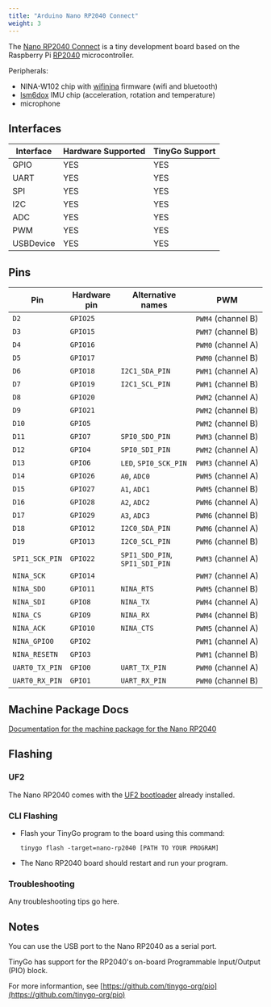 ```yaml
---
title: "Arduino Nano RP2040 Connect"
weight: 3
---
```


The [Nano RP2040 Connect](https://store.arduino.cc/nano-rp2040-connect) is a tiny development board based on the Raspberry Pi [RP2040](https://datasheets.raspberrypi.org/rp2040/rp2040-datasheet.pdf) microcontroller. 

Peripherals: 
- NINA-W102 chip with [wifinina](https://github.com/tinygo-org/drivers/tree/release/wifinina) firmware (wifi and bluetooth)
- [lsm6dox](https://github.com/tinygo-org/drivers/tree/release/lsm6dox) IMU chip (acceleration, rotation and temperature)
- microphone

## Interfaces

| Interface | Hardware Supported | TinyGo Support |
| --------- | ------------- | ----- |
| GPIO      | YES | YES |
| UART      | YES | YES |
| SPI       | YES | YES |
| I2C       | YES | YES |
| ADC       | YES | YES |
| PWM       | YES | YES |
| USBDevice | YES | YES |

## Pins

| Pin               | Hardware pin | Alternative names | PWM                  |
| ----------------- | ------------ | ----------------- | -------------------- |
| `D2`              | `GPIO25`     |                   | `PWM4` (channel B)   |
| `D3`              | `GPIO15`     |                   | `PWM7` (channel B)   |
| `D4`              | `GPIO16`     |                   | `PWM0` (channel A)   |
| `D5`              | `GPIO17`     |                   | `PWM0` (channel B)   |
| `D6`              | `GPIO18`     | `I2C1_SDA_PIN`    | `PWM1` (channel A)   |
| `D7`              | `GPIO19`     | `I2C1_SCL_PIN`    | `PWM1` (channel B)   |
| `D8`              | `GPIO20`     |                   | `PWM2` (channel A)   |
| `D9`              | `GPIO21`     |                   | `PWM2` (channel B)   |
| `D10`             | `GPIO5`      |                   | `PWM2` (channel B)   |
| `D11`             | `GPIO7`      | `SPI0_SDO_PIN`    | `PWM3` (channel B)   |
| `D12`             | `GPIO4`      | `SPI0_SDI_PIN`    | `PWM2` (channel A)   |
| `D13`             | `GPIO6`      | `LED`, `SPI0_SCK_PIN` | `PWM3` (channel A)   |
| `D14`             | `GPIO26`     | `A0`, `ADC0`      | `PWM5` (channel A)   |
| `D15`             | `GPIO27`     | `A1`, `ADC1`      | `PWM5` (channel B)   |
| `D16`             | `GPIO28`     | `A2`, `ADC2`      | `PWM6` (channel A)   |
| `D17`             | `GPIO29`     | `A3`, `ADC3`      | `PWM6` (channel B)   |
| `D18`             | `GPIO12`     | `I2C0_SDA_PIN`    | `PWM6` (channel A)   |
| `D19`             | `GPIO13`     | `I2C0_SCL_PIN`    | `PWM6` (channel B)   |
| `SPI1_SCK_PIN`    | `GPIO22`     | `SPI1_SDO_PIN`, `SPI1_SDI_PIN` | `PWM3` (channel A)   |
| `NINA_SCK`        | `GPIO14`     |                   | `PWM7` (channel A)   |
| `NINA_SDO`        | `GPIO11`     | `NINA_RTS`        | `PWM5` (channel B)   |
| `NINA_SDI`        | `GPIO8`      | `NINA_TX`         | `PWM4` (channel A)   |
| `NINA_CS`         | `GPIO9`      | `NINA_RX`         | `PWM4` (channel B)   |
| `NINA_ACK`        | `GPIO10`     | `NINA_CTS`        | `PWM5` (channel A)   |
| `NINA_GPIO0`      | `GPIO2`      |                   | `PWM1` (channel A)   |
| `NINA_RESETN`     | `GPIO3`      |                   | `PWM1` (channel B)   |
| `UART0_TX_PIN`    | `GPIO0`      | `UART_TX_PIN`     | `PWM0` (channel A)   |
| `UART0_RX_PIN`    | `GPIO1`      | `UART_RX_PIN`     | `PWM0` (channel B)   |

## Machine Package Docs

[Documentation for the machine package for the Nano RP2040](../machine/nano-rp2040)

## Flashing

### UF2

The Nano RP2040 comes with the [UF2 bootloader](https://github.com/Microsoft/uf2) already installed.

### CLI Flashing

- Flash your TinyGo program to the board using this command:

    ```shell
    tinygo flash -target=nano-rp2040 [PATH TO YOUR PROGRAM]
    ```

- The Nano RP2040 board should restart and run your program.

### Troubleshooting

Any troubleshooting tips go here.

## Notes

You can use the USB port to the Nano RP2040 as a serial port.

TinyGo has support for the RP2040's on-board Programmable Input/Output (PIO) block.

For more informantion, see [https://github.com/tinygo-org/pio](https://github.com/tinygo-org/pio)
